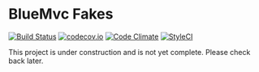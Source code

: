 # BlueMvc Fakes

[![Build Status](https://travis-ci.org/themichaelhall/bluemvc-fakes.svg?branch=master)](https://travis-ci.org/themichaelhall/bluemvc-fakes)
[![codecov.io](https://codecov.io/gh/themichaelhall/bluemvc-fakes/coverage.svg?branch=master)](https://codecov.io/gh/themichaelhall/bluemvc-fakes?branch=master)
[![Code Climate](https://codeclimate.com/github/themichaelhall/bluemvc-fakes/badges/gpa.svg)](https://codeclimate.com/github/themichaelhall/bluemvc-fakes)
[![StyleCI](https://styleci.io/repos/67921953/shield?style=flat)](https://styleci.io/repos/67921953)

This project is under construction and is not yet complete. Please check back later.

